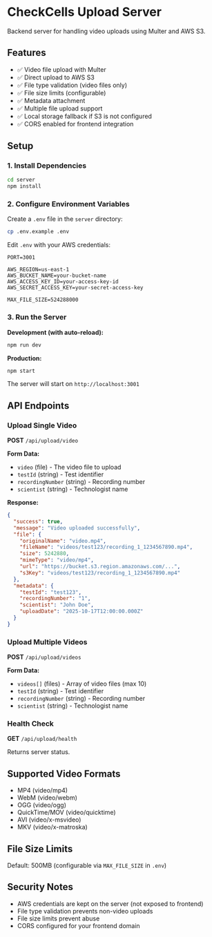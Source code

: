 # CheckCells Upload Server

Backend server for handling video uploads using Multer and AWS S3.

## Features

- ✅ Video file upload with Multer
- ✅ Direct upload to AWS S3
- ✅ File type validation (video files only)
- ✅ File size limits (configurable)
- ✅ Metadata attachment
- ✅ Multiple file upload support
- ✅ Local storage fallback if S3 is not configured
- ✅ CORS enabled for frontend integration

## Setup

### 1. Install Dependencies

```bash
cd server
npm install
```

### 2. Configure Environment Variables

Create a `.env` file in the `server` directory:

```bash
cp .env.example .env
```

Edit `.env` with your AWS credentials:

```env
PORT=3001

AWS_REGION=us-east-1
AWS_BUCKET_NAME=your-bucket-name
AWS_ACCESS_KEY_ID=your-access-key-id
AWS_SECRET_ACCESS_KEY=your-secret-access-key

MAX_FILE_SIZE=524288000
```

### 3. Run the Server

**Development (with auto-reload):**

```bash
npm run dev
```

**Production:**

```bash
npm start
```

The server will start on `http://localhost:3001`

## API Endpoints

### Upload Single Video

**POST** `/api/upload/video`

**Form Data:**

- `video` (file) - The video file to upload
- `testId` (string) - Test identifier
- `recordingNumber` (string) - Recording number
- `scientist` (string) - Technologist name

**Response:**

```json
{
  "success": true,
  "message": "Video uploaded successfully",
  "file": {
    "originalName": "video.mp4",
    "fileName": "videos/test123/recording_1_1234567890.mp4",
    "size": 5242880,
    "mimeType": "video/mp4",
    "url": "https://bucket.s3.region.amazonaws.com/...",
    "s3Key": "videos/test123/recording_1_1234567890.mp4"
  },
  "metadata": {
    "testId": "test123",
    "recordingNumber": "1",
    "scientist": "John Doe",
    "uploadDate": "2025-10-17T12:00:00.000Z"
  }
}
```

### Upload Multiple Videos

**POST** `/api/upload/videos`

**Form Data:**

- `videos[]` (files) - Array of video files (max 10)
- `testId` (string) - Test identifier
- `recordingNumber` (string) - Recording number
- `scientist` (string) - Technologist name

### Health Check

**GET** `/api/upload/health`

Returns server status.

## Supported Video Formats

- MP4 (video/mp4)
- WebM (video/webm)
- OGG (video/ogg)
- QuickTime/MOV (video/quicktime)
- AVI (video/x-msvideo)
- MKV (video/x-matroska)

## File Size Limits

Default: 500MB (configurable via `MAX_FILE_SIZE` in `.env`)

## Security Notes

- AWS credentials are kept on the server (not exposed to frontend)
- File type validation prevents non-video uploads
- File size limits prevent abuse
- CORS configured for your frontend domain
